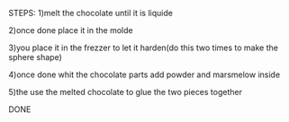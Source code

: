 STEPS:
1)melt the chocolate until it is liquide

2)once done place it in the molde

3)you place it in the frezzer to let it harden(do this two times to make the sphere shape)

4)once done whit the chocolate parts add powder and marsmelow inside

5)the use the melted chocolate to glue the two pieces together 

DONE